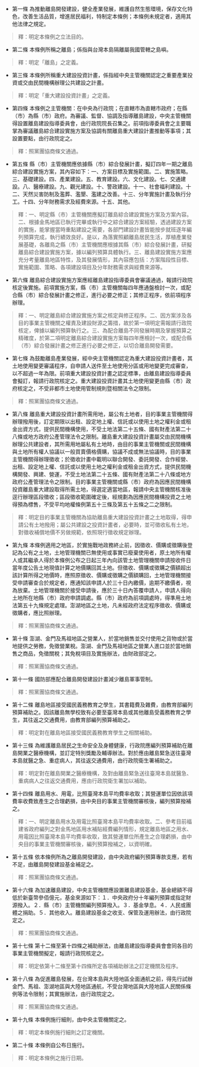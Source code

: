 * 第一條 為推動離島開發建設，健全產業發展，維護自然生態環境，保存文化特色，改善生活品質，增進居民福利，特制定本條例；本條例未規定者，適用其他法律之規定。

> 釋：明定本條例之立法目的。

* 第二條 本條例所稱之離島；係指與台灣本島隔離屬我國管轄之島嶼。

> 釋：明定「離島」之定義。

* 第三條 本條例所稱重大建設投資計畫，係指經中央主管機關認定之重要產業投資或交由民間機構辦理公共建設之計畫。

> 釋：明定「重大建設投資計畫」之定義。

* 第四條 本條例之主管機關：在中央為行政院；在直轄市為直轄市政府；在縣（市）為縣（市）政府。為審議、監督、協調及指導離島建設，中央主管機關得設置離島建設指導委員會，由行政院院長召集之。前項指導委員會之主要職掌為審議離島綜合建設實施方案及協調有關離島重大建設計畫推動等事項；其設置要點，由行政院定之。

> 釋：照黨團協商條文通過。

* 第五條 縣（市）主管機關應依據縣（市）綜合發展計畫，擬訂四年一期之離島綜合建設實施方案，其內容如下：一、方案目標及實施範圍。二、實施策略。三、基礎建設。四、產業建設。五、教育建設。六、文化建設。七、交通建設。八、醫療建設。九、觀光建設。十、警政建設。十一、社會福利建設。十二、天然災害防制及濫葬、濫墾、濫建之改善。十三、分年實施計畫及執行分工。十四、分年財務需求及經費來源。十五、其他。

> 釋：一、明定縣（市）主管機關應擬訂離島綜合建設實施方案及方案內容。二、根據金馬地區已執行完畢或執行中之綜合建設方案經驗，透過建設方案的實施，能掌握當時重點建設之需要，各部門建設計畫皆能按步就班逐年編列預算完成，執行績效良好。是以，為落實照顧離島居民生活，厚植產業發展基礎，各離鳥之縣（市）主管機關應根據其縣（市）綜合發展計畫，研擬離島綜合建設實施方案，據以編列預算具體執行。三、離島建設實施方案應充分考量離島地區特性，及其發展情形，其內容應包括：方案階段性目標、實施範圍、策略、各項建設項目及分年財務需求與經費來源等。

* 第六條 離島綜合建設實施方案應經離島建設指導委員會審議通過，報請行政院核定後實施。前項實施方案，縣（市）主管機關每四年應通盤檢討一次，或配合縣（市）綜合發展計畫之修正，進行必要之修正；其修正程序，依前項程序辦理。

> 釋：一、明定離島綜合建設實施方案之核定與修正程序。二、因方案涉及各目的事業主管機關之權責及建設財源之籌措，故於第一項明定需報請行政院核定，俾據以編列預算執行之。三、為配合離島不同發展時期及掌握預算之精確度，於第二項明定離島綜合建設實施方案每四年應檢討一次，或配合縣（市）綜合發展計畫之修正進行必要之修正，以切合離島開發需要。

* 第七條 為鼓勵離島產業發展，經中央主管機關認定為重大建設投資計畫者，其土地使用變更審議程序，自申請人送件至土地使用分區或用地變更完成審查，以不超過一年為限。前項重大建設投資計畫之認定標準，由離島建設指導委員會擬訂，報請行政院核定之。重大建設投資計畫其土地使用變更由縣（市）政府核定之，不受非都市土地使用管制規則暨相關法令之限制。

> 釋：照黨團協商條文通過。

* 第八條 離島重大建設投資計畫所需用地，屬公有土地者，目的事業主管機關得辦理撥用後，訂定期限以出租、設定地上權、信託或以使用土地之權利金或租金出資方式，提供民間機構使用，不受土地法第二十五條、國有財產法第二十八條或地方政府公產管理法令之限制。離島重大建設投資計畫屬交由民間機構辦理公共建設者，其所需用地屬私有土地時，由目的事業主管機關或民間機構與土地所有權人協議以一般買賣價格價購，協議不成或無法協議時，目的事業主管機關得辦理徵收；於徵收計畫中載明以聯合開發、委託開發、合作經營、出租、設定地上權、信託或以使用土地之權利金或租金出資方式，提供民間機構開發、興建、營運，不受土地法第二十五條、國有財產法第二十八條或地方政府公產管理法令之限制。目的事業主管機關或縣（市）政府為因應民間機構投資離島重大建設取得所需土地，得選定適當地區，報請中央主管機關核准後逕行辦理區段徵收；區段徵收範圍確定後，經規劃為因應民間機構投資之土地得預為標售，不受平均地權條例第五十三條及第五十五條之二之限制。

> 釋：明定目的事業主管機關為協助離島重大建設投資計畫之土地取得，得申請公有土地撥用；屬公共建設之投資計畫者，必要時，並可徵收私有土地，對徵收補償地價不另做規範，依照現行徵收規定辦理。

* 第九條 本條例適用之地區，於實施戰地政務終止前，因徵收、價購或徵購後登記為公有之土地，土地管理機關已無使用或事實已廢棄使用者，原土地所有權人或其繼承人得於本條例公布之日起三年內向該管土地管理機關申請按收件日當年度公告土地現值計算之地價購回其土地。但徵收、價購或徵購之價額超出該計算所得之地價時，應照原徵收、價購或徵購之價額購回，土地管理機關接受申請審查合於規定者，應通知該申請人於三十日內繳價，逾期不繳價者，視為放棄。土地管理機關於接受申請後，應於三十日內答覆申請人，申請人得向土地所在地縣（市）政府申請調處。縣（市）政府為前項調處時，得準用土地法第五十九條規定處理。澎湖地區之土地，凡未經政府法定程序徵收、價購或徵購者，應比照辦理。

> 釋：照黨團協商條文通過。

* 第十條 澎湖、金門及馬祖地區之營業人，於當地銷售並交付使用之貨物或於當地提供之勞務，免徵營業稅。澎湖、金門及馬祖地區之營業人進口並於當地銷售之商品，免徵關稅；其免稅項目及實施辦法，由財政部定之。

> 釋：照黨團協商條文通過。

* 第十一條 國防部應配合離島開發建設計畫減少離島軍事管制。

> 釋：照黨團協商條文通過。

* 第十二條 離島地區接受國民義務教育之學生，其書籍費及雜費，由教育部編列預算補助之。因該離島無學校致有必要至臺灣本島或其他離島受義務教育之學生，其往返之交通費用，由教育部編列預算補助之。

> 釋：明定對在離島地區接受國民義務教育學生之相關補助。

* 第十三條 為維護離島居民之生命安全及身體健康，行政院應編列預算補助在離島開業之醫療機構，並訂定特別獎勵及輔導辦法。對於應由離島緊急送往臺灣本島就醫之急、重症病人，其往返交通費用，由行政院衛生署補助之。

> 釋：明定對在離島開業之醫療機構，及對由離島緊急送往臺灣本島就醫急、重病病人之往返交通費用，應由行政院衛生署加以補助。

* 第十四條 離島用水、用電，比照臺灣本島平均費率收取；其營運單位因依該項費率收費致產生之合理虧損，由中央目的事業主管機關審核後，編列預算撥補之。

> 釋：一、明定離島用水及用電比照臺灣本島平均費率收取。二、參考目前福建省政府編列之對金馬地區用水補貼經費編列情形，規定離島地區之用水、用電因比照臺灣本島平均費率收取，致其營運單位所產生之合理虧損，由中央目的事業主管機關審核後，編列預算撥補之，以資明確。

* 第十五條 依本條例所為之離島開發建設，由中央政府編列預算專款支應，若有不足，由離島開發建設基金補足之。

> 釋：照黨團協商條文通過。

* 第十六條 為加速離島建設，中央主管機關應設置離島建設基金，基金總額不得低於新臺幣參佰億元，基金來源如下：１．中央政府分十年編列預算或指定財源撥入。２．縣（市）主管機關編列預算撥入。３．基金孳息。４．人民或團體之捐助。５．其他收入。離島建設基金之收支、保管及運用辦法，由行政院定之。

> 釋：照黨團協商條文通過。

* 第十七條 第十二條至第十四條之補助辦法，由離島建設指導委員會會同各目的事業主管機關擬定，報請行政院核定之。

> 釋：明定依第十二條至第十四條所定各項補助辦法之訂定機關及程序。

* 第十八條 為促進離島發展，在台灣本島與大陸地區全面通航之前，得先行試辦金門、馬祖、澎湖地區與大陸地區通航，不受台灣地區與大陸地區人民關係條例等法令限制；其實施辦法，由行政院定之。

> 釋：照黨團協商條文通過。

* 第十九條 本條例施行細則，由中央主管機關定之。

> 釋：明定本條例施行細則之訂定機關。

* 第二十條 本條例自公布日施行。

> 釋：明定本條例之施行日期。

